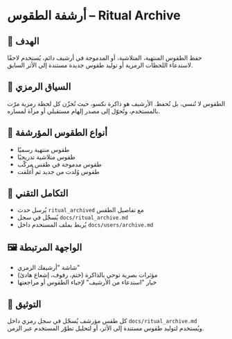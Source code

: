 # أرشفة الطقوس – Ritual Archive

## 🎯 الهدف
حفظ الطقوس المنتهية، المتلاشية، أو المدموجة في أرشيف دائم، يُستخدم لاحقًا لاستدعاء اللحظات الرمزية أو توليد طقوس جديدة مستندة إلى الأثر السابق.

## 🧠 السياق الرمزي
الطقوس لا تُنسى، بل تُحفظ. الأرشيف هو ذاكرة نكسو، حيث تُخزّن كل لحظة رمزية مرّت بالمستخدم، وتُحوّل إلى مصدر إلهام مستقبلي أو مرآة لمساره.

## 🧪 أنواع الطقوس المؤرشفة
- طقوس منتهية رسميًا
- طقوس متلاشية تدريجيًا
- طقوس مدموجة في طقس مركّب
- طقوس وُلدت من جديد ثم أُغلقت

## 🔗 التكامل التقني
- يُرسل حدث `ritual_archived` مع تفاصيل الطقس
- يُسجّل في سجل `docs/ritual_archive.md`
- يُربط بملف المستخدم داخل `docs/users/archive.md`

## 🖼️ الواجهة المرتبطة
- شاشة "أرشيفك الرمزي"
- مؤثرات بصرية توحي بالذاكرة (ختم، رفوف، إشعاع هادئ)
- خيار "استدعاء من الأرشيف" لإحياء الطقوس أو مراجعتها

## 🧾 التوثيق
كل طقس مؤرشف يُسجّل في سجل رمزي داخل `docs/ritual_archive.md`  
ويُستخدم لتوليد طقوس مستندة إلى الأثر، أو لتحليل تطوّر المستخدم عبر الزمن.
